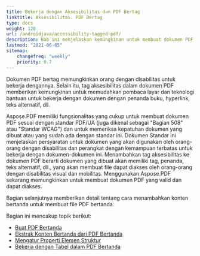 ```yaml
---
title: Bekerja dengan Aksesibilitas dan PDF Bertag
linktitle: Aksesibilitas. PDF Bertag
type: docs
weight: 120
url: /androidjava/accessibility-tagged-pdf/
description: Bab ini menjelaskan kemungkinan untuk membuat dokumen PDF Bertag. Fitur ini memungkinkan untuk menambahkan tag pada dokumen struktural. Pelajari lebih lanjut tentang cara mendapatkan PDF yang terjangkau.
lastmod: "2021-06-05"
sitemap:
    changefreq: "weekly"
    priority: 0.7
---
```


Dokumen PDF bertag memungkinkan orang dengan disabilitas untuk bekerja dengannya. Selain itu, tag aksesibilitas dalam dokumen PDF memberikan kemungkinan untuk memudahkan pembaca layar dan teknologi bantuan untuk bekerja dengan dokumen dengan penanda buku, hyperlink, teks alternatif, dll.

Aspose.PDF memiliki fungsionalitas yang cukup untuk membuat dokumen PDF sesuai dengan standar PDF/UA (juga dikenal sebagai "Bagian 508" atau "Standar WCAG") dan untuk memeriksa kepatuhan dokumen yang dibuat atau yang sudah ada dengan standar ini.
 Dokumen Standar ini menjelaskan persyaratan untuk dokumen yang akan digunakan oleh orang-orang dengan disabilitas dan perangkat dengan kemampuan terbatas untuk bekerja dengan dokumen-dokumen ini. Menambahkan tag aksesibilitas ke dokumen PDF berarti dokumen yang dibuat akan memiliki tag, penanda, teks alternatif, dll., yang akan membuat file dapat diakses oleh orang-orang dengan disabilitas visual dan mobilitas. Menggunakan Aspose.PDF sekarang memungkinkan untuk membuat dokumen PDF yang valid dan dapat diakses.

Bagian selanjutnya memberikan detail tentang cara menambahkan konten bertanda untuk membuat file PDF bertanda.

Bagian ini mencakup topik berikut:

- [Buat PDF Bertanda](/pdf/andriodjava/create-tagged-pdf-documents/)
- [Ekstrak Konten Bertanda dari PDF Bertanda](/pdf/androidjava/extract-tagged-content-from-tagged-pdfs/)
- [Mengatur Properti Elemen Struktur](/pdf/androidjava/set-tagged-pdfs-element-properties/)
- [Bekerja dengan Tabel dalam PDF Bertanda](/pdf/androidjava/working-with-table-in-tagged-pdfs/)